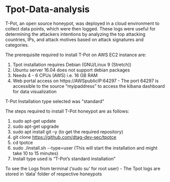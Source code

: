 # Tpot-Data-analysis
T-Pot, an open source honeypot, was deployed in a cloud environment to collect data points, which were then logged. These logs were useful for determining the attackers intentions by analyzing the top attacking countries, IPs, and attack motives based on attack signatures and categories.

The prerequisite required to install T-Pot on AWS EC2 instance are:
1. Tpot installation requires Debian (GNU/Linux 9 (Stretch))
2. Ubuntu server 16.04 does not support debian packages
3. Needs 4 - 6 CPUs (AWS) i.e. 16 GB RAM
4. Web portal access on https://AWSpublicIP:64297 - The port 64297 is accessible to the source “myipaddress” to access the kibana dashboard for data visualization

T-Pot Installation type selected was "standard"

The steps required to install T-Pot honeypot are as follows:
1. sudo apt-get update
2. sudo apt-get upgrade
3. sudo apt install git –y (to get the required repository)
4. git clone https://github.com/dtag-dev-sec/tpotce
5. cd tpotce
6. sudo ./install.sh --type=user (This will start the installation and might take 10 to 15 minutes)
7. Install type used is “T-Pot’s standard installation”

To see the Logs from terminal (‘sudo su’ for root user) - The Tpot logs are stored in ‘data’ folder of respective honeypots
